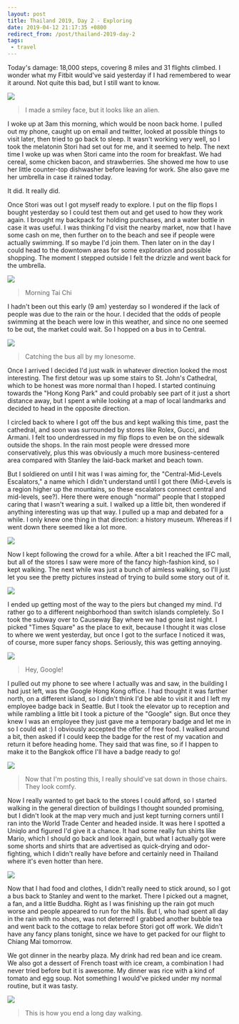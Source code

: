 ```yaml
---
layout: post
title: Thailand 2019, Day 2 - Exploring
date: 2019-04-12 21:17:35 +0800
redirect_from: /post/thailand-2019-day-2
tags:
 - travel
---
```


Today's damage: 18,000 steps, covering 8 miles and 31 flights climbed. I wonder what my Fitbit would've said yesterday if I had remembered to wear it around. Not quite this bad, but I still want to know.

![](/assets/images/2019/2019-04-12-thailand-day2-01.jpg)

> I made a smiley face, but it looks like an alien. 

I woke up at 3am this morning, which would be noon back home.  I pulled out my phone, caught up on email and twitter, looked at possible things to visit later, then tried to go back to sleep. It wasn't working very well, so I took the melatonin Stori had set out for me, and it seemed to help. The next time I woke up was when Stori came into the room for breakfast. We had cereal, some chicken bacon, and strawberries. She showed me how to use her little counter-top dishwasher before leaving for work. She also gave me her umbrella in case it rained today.

It did.  It really did.

Once Stori was out I got myself ready to explore. I put on the flip flops I bought yesterday so I could test them out and get used to how they work again. I brought my backpack for holding purchases, and a water bottle in case it was useful. I was thinking I'd visit the nearby market, now that I have some cash on me, then further on to the beach and see if people were actually swimming. If so maybe I'd join them. Then later on in the day I could head to the downtown areas for some exploration and possible shopping. The moment I stepped outside I felt the drizzle and went back for the umbrella.

![](/assets/images/2019/2019-04-12-thailand-day2-02.jpg)

> Morning Tai Chi

I hadn't been out this early (9 am) yesterday so I wondered if the lack of people was due to the rain or the hour.  I decided that the odds of people swimming at the beach were low in this weather, and since no one seemed to be out, the market could wait. So I hopped on a bus in to Central.

![](/assets/images/2019/2019-04-12-thailand-day2-03.jpg)

> Catching the bus all by my lonesome. 

Once I arrived I decided I'd just walk in whatever direction looked the most interesting. The first detour was up some stairs to St. John's Cathedral, which to be honest was more normal than I hoped. I started continuing towards the "Hong Kong Park" and could probably see part of it just a short distance away, but I spent a while looking at a map of local landmarks and decided to head in the opposite direction.

I circled back to where I got off the bus and kept walking this time, past the cathedral, and soon was surrounded by stores like Rolex, Gucci, and Armani. I felt too underdressed in my flip flops to even be on the sidewalk outside the shops. In the rain most people were dressed more conservatively, plus this was obviously a much more business-centered area compared with Stanley the laid-back market and beach town.

But I soldiered on until I hit was I was aiming for, the "Central-Mid-Levels Escalators," a name which I didn't understand until I got there (Mid-Levels is a region higher up the mountains, so these escalators connect central and mid-levels, see?). Here there were enough "normal" people that I stopped caring that I wasn't wearing a suit. I walked up a little bit, then wondered if anything interesting was up that way. I pulled up a map and debated for a while. I only knew one thing in that direction: a history museum. Whereas if I went down there seemed like a lot more.

![](/assets/images/2019/2019-04-12-thailand-day2-04.jpg)

Now I kept following the crowd for a while. After a bit I reached the IFC mall, but all of the stores I saw were more of the fancy high-fashion kind, so I kept walking.  The next while was just a bunch of aimless walking, so I'll just let you see the pretty pictures instead of trying to build some story out of it.

![](/assets/images/2019/2019-04-12-thailand-day2-05.jpg)

I ended up getting most of the way to the piers but changed my mind. I'd rather go to a different neighborhood than switch islands completely. So I took the subway over to Causeway Bay where we had gone last night. I picked "Times Square" as the place to exit, because I thought it was close to where we went yesterday, but once I got to the surface I noticed it was, of course, more super fancy shops. Seriously, this was getting annoying.

![](/assets/images/2019/2019-04-12-thailand-day2-06.jpg)

> Hey, Google! 

I pulled out my phone to see where I actually was and saw, in the building I had just left, was the Google Hong Kong office. I had thought it was farther north, on a different island, so I didn't think I'd be able to visit it and I left my employee badge back in Seattle.  But I took the elevator up to reception and while rambling a little bit I took a picture of the "Google" sign. But once they knew I was an employee they just gave me a temporary badge and let me in so I could eat :) I obviously accepted the offer of free food. I walked around a bit, then asked if I could keep the badge for the rest of my vacation and return it before heading home. They said that was fine, so if I happen to make it to the Bangkok office I'll have a badge ready to go!

![](/assets/images/2019/2019-04-12-thailand-day2-07.jpg)

> Now that I'm posting this, I really should've sat down in those chairs. They look comfy. 

Now I really wanted to get back to the stores I could afford, so I started walking in the general direction of buildings I thought sounded promising, but I didn't look at the map very much and just kept turning corners until I ran into the World Trade Center and headed inside. It was here I spotted a Uniqlo and figured I'd give it a chance. It had some really fun shirts like Mario, which I should go back and look again, but what I actually got were some shorts and shirts that are advertised as quick-drying and odor-fighting, which I didn't really have before and certainly need in Thailand where it's even hotter than here.

![](/assets/images/2019/2019-04-12-thailand-day2-08.jpg)

Now that I had food and clothes, I didn't really need to stick around, so I got a bus back to Stanley and went to the market. There I picked out a magnet, a fan, and a little Buddha. Right as I was finishing up the rain got much worse and people appeared to run for the hills. But I, who had spent all day in the rain with no shoes, was not deterred!​ I grabbed another bubble tea and went back to the cottage to relax before Stori got off work. We didn't have any fancy plans tonight, since we have to get packed for our flight to Chiang Mai tomorrow.

We got dinner in the nearby plaza. My drink had red bean and ice cream. We also got a dessert of French toast with ice cream, a combination I had never tried before but it is awesome. My dinner was rice with a kind of tomato and egg soup. Not something I would've picked under my normal routine, but it was tasty.

![](/assets/images/2019/2019-04-12-thailand-day2-09.jpg)

> This is how you end a long day walking. 
